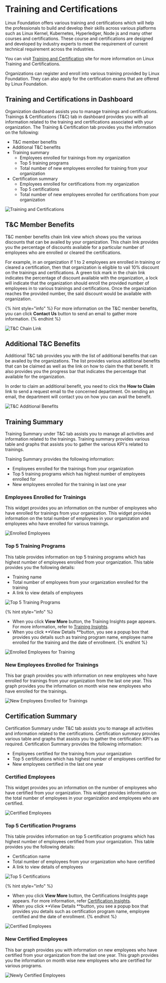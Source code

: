 # Training and Certifications

Linux Foundation offers various training and certifications which will help the professionals to build and develop their skills across various platforms such as Linux Kernel, Kubernetes, Hyperledger, Node js and many other courses and certifications. These course and certifications are designed and developed by industry experts to meet the requirement of current technical requirement across the industries.

You can visit [Training and Certification](https://training.linuxfoundation.org) site for more information on Linux Training and Certifications. 

Organizations can register and enroll into various training provided by Linux Foundation. They can also apply for the certification exams that are offered by Linux Foundation. 

## Training and Certifications in Dashboard 

Organization dashboard assists you to manage trainings and certifications. Trainings & Certifications (T\&C) tab in dashboard provides you with all information related to the training and certifications associated with your organization. The Training & Certification tab provides you the information on the following:

* T\&C member benefits
* Additional T\&C benefits 
* Training summary 
  * Employees enrolled for trainings from my organization  
  * Top 5 training programs 
  * Total number of new employees enrolled for training from your organization
* Certification summary
  * Employees enrolled for certifications from my organization 
  * Top 5 certifications 
  * Total number of new employees enrolled for certifications from your organization

![Training and Certifications ](broken-reference)

## T\&C Member Benefits 

T\&C member benefits chain link view which shows you the various discounts that can be availed by your organization. This chain link provides you the percentage of discounts available for a particular number of employees who are enrolled or cleared the certifications. 

For example, in an organization if 1 to 2 employees are enrolled in training or cleared a certification, then that organization is eligible to vail 10% discount on the trainings and certifications. A green tick mark in the chain link indicates the percentage of discount available with the organization, a lock will indicate that the organization should enroll the provided number of employees in to various trainings and certifications. Once the organization reaches the provided number, the said discount would be available with organization. 

{% hint style="info" %}
For more information on the T\&C member  benefits, you can click **Contact Us** button to send an email to gather more information. 
{% endhint %}

![T\&C Chain Link ](broken-reference)

## Additional T\&C Benefits 

Additional T\&C tab provides you with the list of additional benefits that can be availed by the organizations. The list provides various additional benefits that can be claimed as well as the link on how to claim the that benefit. It also provides you the progress bar that indicates the percentage that available for the organization. 

In order to claim an additional benefit, you need to click the **How to Claim** link to send a request email to the concerned department. On sending an email,  the department will contact you on how you can avail the benefit. 

![T\&C Additional Benefits](broken-reference)

## Training Summary

Training Summary under T\&C tab assists you to manage all activities and information related to the trainings. Training summary provides various table and graphs that assists you to gather the various KPI's related to trainings. 

Training Summary provides the following information:

* Employees enrolled for the trainings from your organization
* Top 5 training programs which has highest number of employees enrolled for
* New employees enrolled for the training in last one year

### Employees Enrolled for Trainings

This widget provides you an information on the number of employees who have enrolled for trainings from your organization. This widget provides information on the total number of employees in your organization and employees who have enrolled for various trainings. 

![Enrolled Employees ](broken-reference)

### Top 5 Training Programs

This table provides information on top 5 training programs which has highest number of employees enrolled from your organization. This table provides you the following details:

* Training name 
* Total number of employees from your organization enrolled for the training 
* A link to view details of employees

![Top 5 Training Programs ](broken-reference)

{% hint style="info" %}
* When you click **View More** button, the Training Insights page appears. For more information, refer to [Training Insights](https://docs.linuxfoundation.org/corporate-cla-console/training-and-certifications/training-insights). 
* When you click **View Details **button, you see a popup box that provides you details such as training program name,  employee name enrolled for the training and the date of enrollment.
{% endhint %}

![Enrolled Employees for Training ](broken-reference)

### New Employees Enrolled for Trainings

This bar graph provides you with information on new employees who have enrolled for trainings from your organization from the last one year. This graph provides you the information on month wise new employees who have enrolled for the trainings. 

![New Employees Enrolled for Trainings  ](broken-reference)

## Certification Summary

Certification Summary under T\&C tab assists you to manage all activities and information related to the certifications. Certification summary provides various table and graphs that assists you to gather the certification KPI's as required. Certification Summary provides the following information:

* Employees certified for the training from your organization
* Top 5 certifications which has highest number of employees certified for
* New employees certified in the last one year

### Certified Employees

This widget provides you an information on the number of employees who have certified from your organization. This widget provides information on the total number of employees in your organization and employees who are certified. 

![Certified Employees ](broken-reference)

### Top 5 Certification Programs

This table provides information on top 5 certification programs which has highest number of employees certified from your organization. This table provides you the following details:

* Certification name 
* Total number of employees from your organization who have certified 
* A link to view details of employees

![Top 5 Certifications](broken-reference)

{% hint style="info" %}
* When you click **View More** button, the Certifications Insights page appears. For more information, refer [Certification Insights](https://docs.linuxfoundation.org/corporate-cla-console/training-and-certifications/certification-insights).  
* When you click **View Details **button, you see a popup box that provides you details such as certification program name,  employee certified and the date of enrollment.
{% endhint %}

![Certified Employees](broken-reference)

### New Certified Employees

This bar graph provides you with information on new employees who have certified from your organization from the last one year. This graph provides you the information on month wise new employees who are certified for various programs. 

![Newly Certified Employees  ](broken-reference)
